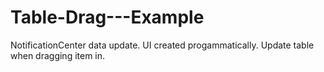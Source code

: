 # Table-Drag---Example

NotificationCenter data update.
UI created progammatically.
Update table when dragging item in.
